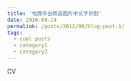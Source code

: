 ```yaml
---
title: '电商平台商品图片中文字识别'
date: 2016-08-14
permalink: /posts/2012/08/blog-post-1/
tags:
  - cool posts
  - category1
  - category2
---
```


CV

